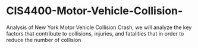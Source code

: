 # CIS4400-Motor-Vehicle-Collision-
Analysis of New York Motor Vehicle Collision Crash, we will analyze the key factors that contribute to collisions, injuries, and fatalities that in order to reduce the number of collision 
